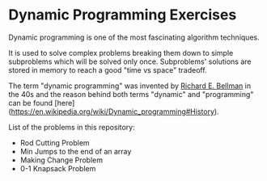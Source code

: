 # Dynamic Programming Exercises

Dynamic programming is one of the most fascinating algorithm techniques. 

It is used to solve complex problems breaking them down to simple subproblems which will be solved only once.
Subproblems' solutions are stored in memory to reach a good "time vs space" tradeoff.

The term "dynamic programming" was invented by [Richard E. Bellman](https://en.wikipedia.org/wiki/Richard_E._Bellman) in the 40s and the reason behind both terms "dynamic" and "programming" can be found [here] (https://en.wikipedia.org/wiki/Dynamic_programming#History).

List of the problems in this repository:
* Rod Cutting Problem
* Min Jumps to the end of an array
* Making Change Problem
* 0-1 Knapsack Problem
